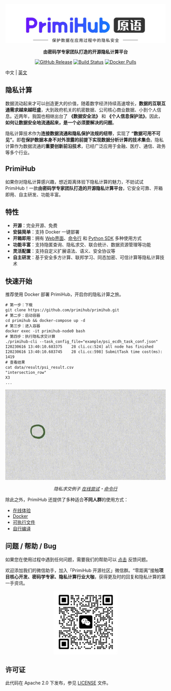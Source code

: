 <p align="center">
  <img src="doc/header.jpeg" alt="Header">
  <br>

  <p align="center"><strong>由密码学专家团队打造的开源隐私计算平台</strong></p>

  <p align="center">
    <a href="https://github.com/primihub/primihub/releases"><img src="https://img.shields.io/github/v/release/primihub/primihub?style=flat-square" alt="GitHub Release"></a>
    <a href="https://github.com/primihub/primihub/actions/workflows/main.yml"><img src="https://img.shields.io/github/actions/workflow/status/primihub/primihub/main.yml?logo=github&style=flat-square" alt="Build Status"></a>
    <a href="https://hub.docker.com/r/primihub/primihub-node"><img src="https://img.shields.io/docker/pulls/primihub/primihub-node?style=flat-square" alt="Docker Pulls"></a>
  </p>

</p>

中文 | [英文](README_EN.md)

隐私计算
-------

数据流动起来才可以创造更大的价值，随着数字经济持续高速增长，**数据的互联互通需求越来越旺盛**，大到政府机关的机密数据、公司核心商业数据、小到个人信息。近两年，我国也相继出台了 **《数据安全法》** 和 **《个人信息保护法》**。因此，**如何让数据安全地流通起来，是一个必须要解决的问题**。

隐私计算技术作为**连接数据流通和隐私保护法规的纽带**，实现了 **“数据可用不可见”**。即**在保护数据本身不对外泄露的前提下实现数据分析计算的技术集合**。隐私计算作为数据流通的**重要创新前沿技术**，已经广泛应用于金融、医疗、通信、政务等多个行业。

PrimiHub
-------

如果你对隐私计算感兴趣，想近距离体验下隐私计算的魅力，不妨试试 PrimiHub！一款**由密码学专家团队打造的开源隐私计算平台**，它安全可靠、开箱即用、自主研发、功能丰富。

特性
---

* **开源**：完全开源、免费
* **安装简单**：支持 Docker 一键部署
* **开箱即用**：拥有 [Web界面](https://github.com/primihub/primihub-platform)、[命令行](https://docs.primihub.com/docs/category/%E5%88%9B%E5%BB%BA%E4%BB%BB%E5%8A%A1) 和 [Python SDK](https://docs.primihub.com/docs/category/python-sdk-client) 多种使用方式
* **功能丰富**：支持隐匿查询、隐私求交、联合统计、数据资源管理等功能
* **灵活配置**：支持自定义扩展语法、语义、安全协议等
* **自主研发**：基于安全多方计算、联邦学习、同态加密、可信计算等隐私计算技术

快速开始
-------

推荐使用 Docker 部署 PrimiHub，开启你的隐私计算之旅。

```
# 第一步：下载
git clone https://github.com/primihub/primihub.git
# 第二步：启动容器
cd primihub && docker-compose up -d
# 第三步：进入容器
docker exec -it primihub-node0 bash
# 第四步：执行隐私求交计算
./primihub-cli --task_config_file="example/psi_ecdh_task_conf.json"
I20230616 13:40:10.683375    28 cli.cc:524] all node has finished
I20230616 13:40:10.683745    28 cli.cc:598] SubmitTask time cost(ms): 1419
# 查看结果
cat data/result/psi_result.csv
"intersection_row"
X3
...
```

<p align="center"><img src="doc/kt.gif" width=700 alt="PSI"></p>

<p align="center"><em>隐私求交例子 <a href="https://docs.primihub.com/docs/quick-start-platform/">在线尝试</a>・<a href="https://docs.primihub.com/docs/advance-usage/create-tasks/psi-task/">命令行</a></em></p>

除此之外，PrimiHub 还提供了多种适合**不同人群**的使用方式：

* [在线体验](https://docs.primihub.com/docs/quick-start-platform/)
* [Docker](https://docs.primihub.com/docs/advance-usage/start/quick-start)
* [可执行文件](https://docs.primihub.com/docs/advance-usage/start/start-nodes)
* [自行编译](https://docs.primihub.com/docs/advance-usage/start/build)

问题 / 帮助 / Bug
------------

如果您在使用过程中遇到任何问题，需要我们的帮助可以 [点击](https://github.com/primihub/primihub/issues/new/choose) 反馈问题。

欢迎添加我们的微信助手，加入「PrimiHub 开源社区」微信群。“零距离”接触**项目核心开发、密码学专家、隐私计算行业大咖**，获得更及时的回复和隐私计算的第一手资讯。

<p align="center">
  <img src="doc/wechat.jpeg" alt="Header">
</p>

许可证
-----

此代码在 Apache 2.0 下发布，参见 [LICENSE](https://github.com/primihub/primihub/blob/develop/LICENSE) 文件。
